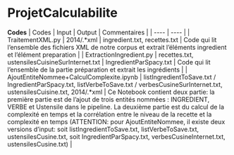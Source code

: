 # ProjetCalculabilite

**Codes**
|  Codes   | Input  | Output | Commentaires |
|  ----  | ----  |
| TraitementXML.py	| 2014/.*xml | ingredient.txt, recettes.txt | Code qui lit l’ensemble des fichiers XML de notre corpus et extrait l’éléments ingredient et l’élément preparation |
| ExtractionIngredient.py | recettes.txt, ustensilesCuisineSurInternet.txt | IngredientParSpacy.txt | Code qui lit l’ensemble de la partie préparation et extrait les ingrédients |
| AjoutEntiteNommee+CalculComplexite.ipynb | listIngredientToSave.txt / IngredientParSpacy.txt,   listVerbeToSave.txt / verbesCusineSurInternet.txt, ustensilesCuisine.txt,  2014/.*xml | Ce Notebook contient deux partie: la première partie est de l’ajout de trois entités nommées : INGREDIENT, VERBE et Ustensile dans le pipeline. La deuxième partie est du calcul de la complexité en temps et la corrélation entre le niveau de la recette et la complexité en temps (ATTENTION: pour AjoutEntiteNommee, il existe deux versions d’input: soit listIngredientToSave.txt, listVerbeToSave.txt, ustensilesCusine.txt, soit IngredientParSpacy.txt, verbesCusineInternet.txt, ustensilesCusine.txt) |

